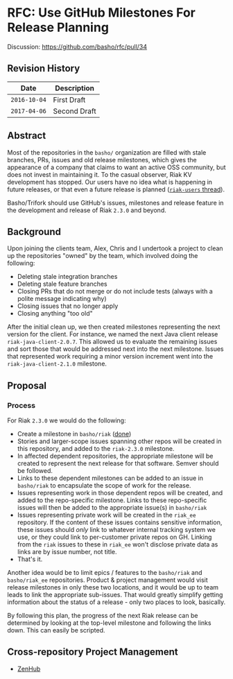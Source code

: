 # RFC: Use GitHub Milestones For Release Planning

Discussion: https://github.com/basho/rfc/pull/34

## Revision History

Date         | Description
-------------|------------------------------
`2016-10-04` | First Draft
`2017-04-06` | Second Draft

## Abstract

Most of the repositories in the `basho/` organization are filled with stale branches, PRs, issues and old release milestones, which gives the appearance of a company that claims to want an active OSS community, but does not invest in maintaining it. To the casual observer, Riak KV development has stopped. Our users have no idea what is happening in future releases, or that even a future release is planned ([`riak-users` thread](http://lists.basho.com/pipermail/riak-users_lists.basho.com/2016-October/018750.html)).

Basho/Trifork should use GitHub's issues, milestones and release feature in the development and release of Riak `2.3.0` and beyond.

## Background

Upon joining the clients team, Alex, Chris and I undertook a project to clean up the repositories "owned" by the team, which involved doing the following:

* Deleting stale integration branches
* Deleting stale feature branches
* Closing PRs that do not merge or do not include tests (always with a polite message indicating why)
* Closing issues that no longer apply
* Closing anything "too old"

After the initial clean up, we then created milestones representing the next version for the client. For instance, we named the next Java client release `riak-java-client-2.0.7`. This allowed us to evaluate the remaining issues and sort those that would be addressed next into the next milestone. Issues that represented work requiring a minor version increment went into the `riak-java-client-2.1.0` milestone.

## Proposal

### Process

For Riak `2.3.0` we would do the following:

* Create a milestone in `basho/riak` ([done](https://github.com/basho/riak/milestone/14))
* Stories and larger-scope issues spanning other repos will be created in this repository, and added to the `riak-2.3.0` milestone.
* In affected dependent repositories, the appropriate milestone will be created to represent the next release for that software. Semver should be followed.
* Links to these dependent milestones can be added to an issue in `basho/riak` to encapsulate the scope of work for the release.
* Issues representing work in those dependent repos will be created, and added to the repo-specific milestone. Links to these repo-specific issues will then be added to the appropriate issue(s) in `basho/riak`
* Issues representing private work will be created in the `riak_ee` repository. If the content of these issues contains sensitive information, these issues should *only* link to whatever internal tracking system we use, or they could link to per-customer private repos on GH. Linking from the `riak` issues to these in `riak_ee` won't disclose private data as links are by issue number, not title.
* That's it.

Another idea would be to limit epics / features to the `basho/riak` and `basho/riak_ee` repositories. Product & project management would visit release milestones in only these two locations, and it would be up to team leads to link the appropriate sub-issues. That would greatly simplify getting information about the status of a release - only two places to look, basically.

By following this plan, the progress of the next Riak release can be determined by looking at the top-level milestone and following the links down. This can easily be scripted.

## Cross-repository Project Management

* [ZenHub](https://www.zenhub.com)
